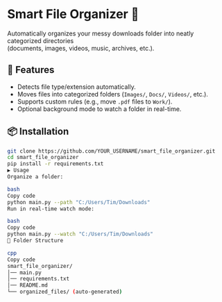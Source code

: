 # Smart File Organizer 📂

Automatically organizes your messy downloads folder into neatly categorized directories  
(documents, images, videos, music, archives, etc.).

## 🚀 Features
- Detects file type/extension automatically.
- Moves files into categorized folders (`Images/`, `Docs/`, `Videos/`, etc.).
- Supports custom rules (e.g., move `.pdf` files to `Work/`).
- Optional background mode to watch a folder in real-time.

## 📦 Installation
```bash
git clone https://github.com/YOUR_USERNAME/smart_file_organizer.git
cd smart_file_organizer
pip install -r requirements.txt
▶️ Usage
Organize a folder:

bash
Copy code
python main.py --path "C:/Users/Tim/Downloads"
Run in real-time watch mode:

bash
Copy code
python main.py --watch "C:/Users/Tim/Downloads"
📂 Folder Structure

cpp
Copy code
smart_file_organizer/
│── main.py
│── requirements.txt
│── README.md
└── organized_files/ (auto-generated)
